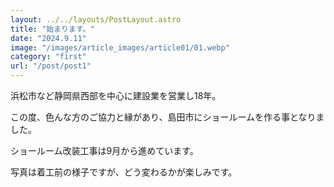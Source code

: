 ```yaml
---
layout: ../../layouts/PostLayout.astro
title: "始まります。"
date: "2024.9.11"
image: "/images/article_images/article01/01.webp"
category: "first"
url: "/post/post1"
---
```


浜松市など静岡県西部を中心に建設業を営業し18年。

この度、色んな方のご協力と縁があり、島田市にショールームを作る事となりました。

ショールーム改装工事は9月から進めています。

写真は着工前の様子ですが、どう変わるかが楽しみです。
